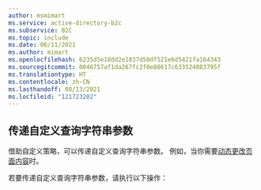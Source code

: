 ```yaml
---
author: msmimart
ms.service: active-directory-b2c
ms.subservice: B2C
ms.topic: include
ms.date: 06/11/2021
ms.author: mimart
ms.openlocfilehash: 6235d5e18dd2e1837d50df521e6d5421fa164343
ms.sourcegitcommit: 0046757af1da267fc2f0e88617c633524883795f
ms.translationtype: HT
ms.contentlocale: zh-CN
ms.lasthandoff: 08/13/2021
ms.locfileid: "121723202"
---
```

## <a name="pass-a-custom-query-string-parameter"></a>传递自定义查询字符串参数

借助自定义策略，可以传递自定义查询字符串参数。 例如，当你需要[动态更改页面内容](../articles/active-directory-b2c/customize-ui-with-html.md?pivots=b2c-custom-policy#configure-dynamic-custom-page-content-uri)时。

若要传递自定义查询字符串参数，请执行以下操作：